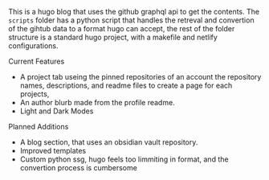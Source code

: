 This is a hugo blog that uses the github graphql api to get the contents.
The `scripts` folder has a python script that handles the retreval and convertion of the gihtub data to a format hugo can accept, the rest of the folder structure is a standard hugo project, with a makefile and netlify configurations.

Current Features
- A project tab useing the pinned repositories of an account the repository names, descriptions, and readme files to create a page for each projects,
- An author blurb made from the profile readme. 
- Light and Dark Modes

Planned Additions
- A blog section, that uses an obsidian vault repository.
- Improved templates
- Custom python ssg, hugo feels too limmiting in format, and the convertion process is cumbersome
